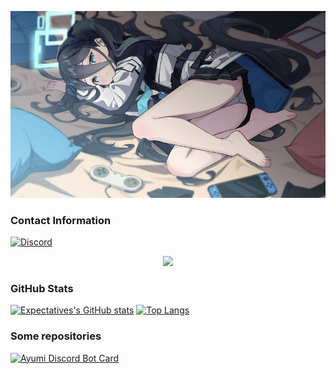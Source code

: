 <p align="center">
  <img src="banner.png">
</p>

### Contact Information
[![Discord](https://img.shields.io/badge/Discord-NekoKekseLP%230001-5865F2?style=for-the-badge&logo=discord&logoColor=white)]()

<p align="center">
  <img src="https://lanyard.cnrad.dev/api/721111320472322172" />
</p>

### GitHub Stats
[![Expectatives's GitHub stats](https://github-readme-stats.vercel.app/api?username=NekoLunaLP&show_icons=true&theme=react&border_color=ff9c19&hide_border=true)](https://github.com/NekoLunaLP) 
[![Top Langs](https://github-readme-streak-stats.herokuapp.com/?user=NekoLunaLP&theme=react&border=ff9c19&hide_border=true)](https://github.com/NekoLunaLP)

### Some repositories
[![Ayumi Discord Bot Card](https://github-readme-stats.vercel.app/api/pin/?username=NekoLunaLP&repo=Ayumi&show_icons=true&theme=react&border_color=ff9c19&hide_border=true)](https://github.com/NekoLunaLP/Ayumi)
</div>

